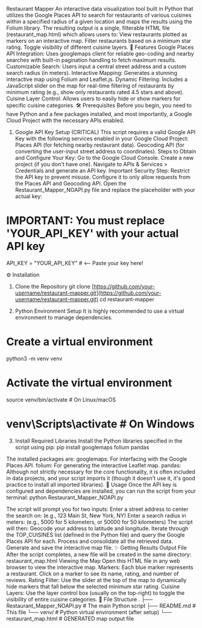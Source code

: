 Restaurant Mapper
An interactive data visualization tool built in Python that utilizes the Google Places API to search for restaurants of various cuisines within a specified radius of a given location and maps the results using the Folium library.
The resulting output is a single, filterable HTML file (restaurant_map.html) which allows users to:
View restaurants plotted as markers on an interactive map.
Filter restaurants based on a minimum star rating.
Toggle visibility of different cuisine layers.
🌟 Features
Google Places API Integration: Uses googlemaps client for reliable geo-coding and nearby searches with built-in pagination handling to fetch maximum results.
Customizable Search: Users input a central street address and a custom search radius (in meters).
Interactive Mapping: Generates a stunning interactive map using Folium and Leaflet.js.
Dynamic Filtering: Includes a JavaScript slider on the map for real-time filtering of restaurants by minimum rating (e.g., show only restaurants rated 4.5 stars and above).
Cuisine Layer Control: Allows users to easily hide or show markers for specific cuisine categories.
🛠️ Prerequisites
Before you begin, you need to have Python and a few packages installed, and most importantly, a Google Cloud Project with the necessary APIs enabled.
1. Google API Key Setup (CRITICAL)
This script requires a valid Google API Key with the following services enabled in your Google Cloud Project:
Places API (for fetching nearby restaurant data).
Geocoding API (for converting the user-input street address to coordinates).
Steps to Obtain and Configure Your Key:
Go to the Google Cloud Console.
Create a new project (if you don't have one).
Navigate to APIs & Services > Credentials and generate an API key.
Important Security Step: Restrict the API key to prevent misuse. Configure it to only allow requests from the Places API and Geocoding API.
Open the Restaurant_Mapper_NOAPI.py file and replace the placeholder with your actual key:
# IMPORTANT: You must replace 'YOUR_API_KEY' with your actual API key
API_KEY = "YOUR_API_KEY"  # <-- Paste your key here!


⚙️ Installation
1. Clone the Repository
git clone [https://github.com/your-username/restaurant-mapper.git](https://github.com/your-username/restaurant-mapper.git)
cd restaurant-mapper


2. Python Environment Setup
It is highly recommended to use a virtual environment to manage dependencies.
# Create a virtual environment
python3 -m venv venv

# Activate the virtual environment
source venv/bin/activate  # On Linux/macOS
# venv\Scripts\activate  # On Windows


3. Install Required Libraries
Install the Python libraries specified in the script using pip:
pip install googlemaps folium pandas


The installed packages are:
googlemaps: For interfacing with the Google Places API.
folium: For generating the interactive Leaflet map.
pandas: Although not strictly necessary for the core functionality, it is often included in data projects, and your script imports it (though it doesn't use it, it's good practice to install all imported libraries).
🚀 Usage
Once the API key is configured and dependencies are installed, you can run the script from your terminal:
python Restaurant_Mapper_NOAPI.py


The script will prompt you for two inputs:
Enter a street address to center the search on: (e.g., 123 Main St, New York, NY)
Enter a search radius in meters: (e.g., 5000 for 5 kilometers, or 50000 for 50 kilometers)
The script will then:
Geocode your address to latitude and longitude.
Iterate through the TOP_CUISINES list (defined in the Python file) and query the Google Places API for each.
Process and consolidate all the retrieved data.
Generate and save the interactive map file.
✨ Getting Results
Output File
After the script completes, a new file will be created in the same directory:
restaurant_map.html
Viewing the Map
Open this HTML file in any web browser to view the interactive map.
Markers: Each blue marker represents a restaurant. Click on a marker to see its name, rating, and number of reviews.
Rating Filter: Use the slider at the top of the map to dynamically hide markers that fall below the selected minimum star rating.
Cuisine Layers: Use the layer control box (usually on the top-right) to toggle the visibility of entire cuisine categories.
📁 File Structure
.
├── Restaurant_Mapper_NOAPI.py  # The main Python script
├── README.md                  # This file
└── venv/                      # Python virtual environment (after setup)
└── restaurant_map.html        # GENERATED map output file


